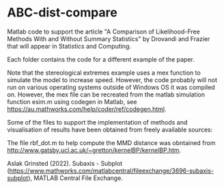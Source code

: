 # ABC-dist-compare
Matlab code to support the article "A Comparison of Likelihood-Free Methods With and Without Summary Statistics" by Drovandi and Frazier that will appear in Statistics and Computing.

Each folder contains the code for a different example of the paper.

Note that the stereological extremes example uses a mex function to simulate the model to increase speed.  However, the code probably will not run on various operating systems outside of Windows OS it was compiled on.  However, the mex file can be recreated from the matlab simulation function esim.m using codegen in Matlab, see https://au.mathworks.com/help/coder/ref/codegen.html.

Some of the files to support the implementation of methods and visualisation of results have been obtained from freely available sources:

The file rbf_dot.m to help compute the MMD distance was obntained from  http://www.gatsby.ucl.ac.uk/~gretton/kernelBP/kernelBP.htm.

Aslak Grinsted (2022). Subaxis - Subplot (https://www.mathworks.com/matlabcentral/fileexchange/3696-subaxis-subplot), MATLAB Central File Exchange.

